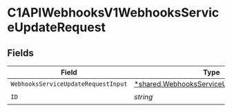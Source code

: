 # C1APIWebhooksV1WebhooksServiceUpdateRequest


## Fields

| Field                                                                                                 | Type                                                                                                  | Required                                                                                              | Description                                                                                           |
| ----------------------------------------------------------------------------------------------------- | ----------------------------------------------------------------------------------------------------- | ----------------------------------------------------------------------------------------------------- | ----------------------------------------------------------------------------------------------------- |
| `WebhooksServiceUpdateRequestInput`                                                                   | [*shared.WebhooksServiceUpdateRequestInput](../../models/shared/webhooksserviceupdaterequestinput.md) | :heavy_minus_sign:                                                                                    | N/A                                                                                                   |
| `ID`                                                                                                  | *string*                                                                                              | :heavy_check_mark:                                                                                    | N/A                                                                                                   |
